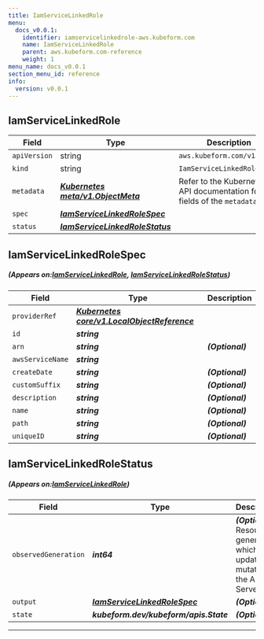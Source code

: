 ```yaml
---
title: IamServiceLinkedRole
menu:
  docs_v0.0.1:
    identifier: iamservicelinkedrole-aws.kubeform.com
    name: IamServiceLinkedRole
    parent: aws.kubeform.com-reference
    weight: 1
menu_name: docs_v0.0.1
section_menu_id: reference
info:
  version: v0.0.1
---
```


## IamServiceLinkedRole
| Field | Type | Description |
| ------ | ----- | ----------- |
| `apiVersion` | string | `aws.kubeform.com/v1alpha1` |
|    `kind` | string | `IamServiceLinkedRole` |
| `metadata` | ***[Kubernetes meta/v1.ObjectMeta](https://kubernetes.io/docs/reference/generated/kubernetes-api/v1.13/#objectmeta-v1-meta)***|Refer to the Kubernetes API documentation for the fields of the `metadata` field.|
| `spec` | ***[IamServiceLinkedRoleSpec](#IamServiceLinkedRoleSpec)***||
| `status` | ***[IamServiceLinkedRoleStatus](#IamServiceLinkedRoleStatus)***||
## IamServiceLinkedRoleSpec
##### (Appears on:[IamServiceLinkedRole](#IamServiceLinkedRole), [IamServiceLinkedRoleStatus](#IamServiceLinkedRoleStatus))
| Field | Type | Description |
| ------ | ----- | ----------- |
| `providerRef` | ***[Kubernetes core/v1.LocalObjectReference](https://kubernetes.io/docs/reference/generated/kubernetes-api/v1.13/#localobjectreference-v1-core)***||
| `id` | ***string***||
| `arn` | ***string***| ***(Optional)*** |
| `awsServiceName` | ***string***||
| `createDate` | ***string***| ***(Optional)*** |
| `customSuffix` | ***string***| ***(Optional)*** |
| `description` | ***string***| ***(Optional)*** |
| `name` | ***string***| ***(Optional)*** |
| `path` | ***string***| ***(Optional)*** |
| `uniqueID` | ***string***| ***(Optional)*** |
## IamServiceLinkedRoleStatus
##### (Appears on:[IamServiceLinkedRole](#IamServiceLinkedRole))
| Field | Type | Description |
| ------ | ----- | ----------- |
| `observedGeneration` | ***int64***| ***(Optional)*** Resource generation, which is updated on mutation by the API Server.|
| `output` | ***[IamServiceLinkedRoleSpec](#IamServiceLinkedRoleSpec)***| ***(Optional)*** |
| `state` | ***kubeform.dev/kubeform/apis.State***| ***(Optional)*** |
---
